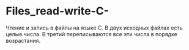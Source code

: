 # Files_read-write-C-
Чтение и запись в файлы на языке С.
В двух исходных файлах есть целые числа.
В третий переписываются все эти числа в порядке возрастания.
